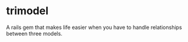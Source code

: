 trimodel
========

A rails gem that makes life easier when you have to handle relationships between three models.